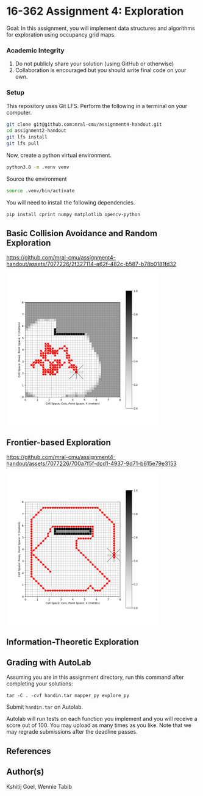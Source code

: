 # 16-362 Assignment 4: Exploration

Goal: In this assignment, you will implement data structures and algorithms for
exploration using occupancy grid maps.

### Academic Integrity
1. Do not publicly share your solution (using GitHub or otherwise)
2. Collaboration is encouraged but you should write final code on your own.

### Setup
This repository uses Git LFS. Perform the following in a terminal on your computer.

```bash
git clone git@github.com:mral-cmu/assignment4-handout.git
cd assignment2-handout
git lfs install
git lfs pull
```

Now, create a python virtual environment.
```bash
python3.8 -m .venv venv
```
Source the environment
```bash
source .venv/bin/activate
```
You will need to install the following dependencies.
```bash
pip install cprint numpy matplotlib opencv-python
```

## Basic Collision Avoidance and Random Exploration

https://github.com/mral-cmu/assignment4-handout/assets/7077226/2f327114-a62f-482c-b587-b78b0181fd32

<img src="./assets/random-traj.png" width="400" height="400"/>

## Frontier-based Exploration

https://github.com/mral-cmu/assignment4-handout/assets/7077226/700a7f5f-dcd1-4937-9d71-b615e79e3153

<img src="./assets/closest-point-frontier-traj.png" width="400" height="400"/>

## Information-Theoretic Exploration

## Grading with AutoLab
Assuming you are in this assignment directory, run this command after completing your solutions:

```
tar -C . -cvf handin.tar mapper_py explore_py
```

Submit `handin.tar` on Autolab.

Autolab will run tests on each function you implement and you will
receive a score out of 100. You may upload as many times as you like.
Note that we may regrade submissions after the deadline passes.

## References

## Author(s)
Kshitij Goel, Wennie Tabib
